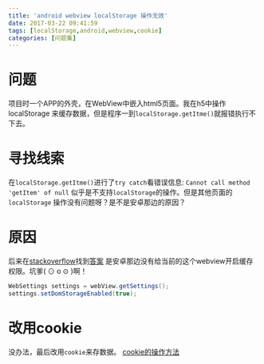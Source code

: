 ```yaml
---
title: 'android webview localStorage 操作无效'
date: 2017-03-22 09:41:59
tags: [localStorage,android,webview,cookie]
categories: [问题集]
---
```


# 问题
项目时一个APP的外壳，在WebView中嵌入html5页面。我在h5中操作localStorage 来缓存数据，但是程序一到`localStorage.getItme()`就报错执行不下去。

# 寻找线索
在`localStorage.getItme()`进行了`try catch`看错误信息:
`Cannot call method 'getItem' of null`  似乎是不支持`localStorage`的操作。但是其他页面的`localStorage` 操作没有问题呀？是不是安卓那边的原因？

# 原因
后来在[stackoverflow](http://stackoverflow.com)找到[答案](http://stackoverflow.com/questions/5822256/error-web-console-uncaught-typeerror-cannot-call-method-getitem-of-null-at-h)
是安卓那边没有给当前的这个webview开启缓存权限。坑爹( ⊙ o ⊙ )啊！
```java
WebSettings settings = webView.getSettings();
settings.setDomStorageEnabled(true);
```
# 改用cookie
没办法，最后改用`cookie`来存数据。
[cookie的操作方法](http://www.cnblogs.com/fishtreeyu/archive/2011/10/06/2200280.html)